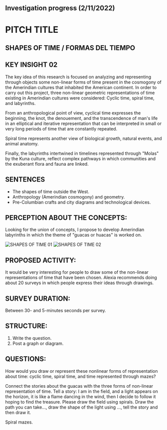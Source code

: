 ## Investigation progress (2/11/2022) 

# PITCH TITLE
## SHAPES OF TIME / FORMAS DEL TIEMPO 

## KEY INSIGHT 02

The key idea of this research is focused on analyzing and representing through objects some non-linear forms of time present in the cosmogony of the Amerindian cultures that inhabited the American continent. In order to carry out this project, three non-linear geometric representations of time existing in Amerindian cultures were considered: Cyclic time, spiral time, and labyrinths.

From an anthropological point of view, cyclical time expresses the beginning, the knot, the denouement, and the transcendence of man's life in an elliptical and iterative representation that can be interpreted in small or very long periods of time that are constantly repeated.

Spiral time represents another view of biological growth, natural events, and animal anatomy.

Finally, the labyrinths intertwined in timelines represented through "Molas" by the Kuna culture, reflect complex pathways in which communities and the exuberant flora and fauna are linked.

## SENTENCES

- The shapes of time outside the West.
- Anthropology (Amerindian cosmogony) and geometry.
- Pre-Columbian crafts and city diagrams and technological devices.


## PERCEPTION ABOUT THE CONCEPTS: 

Looking for the union of concepts, I propose to develop Amerindian labyrinths in which the theme of "guacas or huacas" is worked on.

![SHAPES OF TIME 01](https://user-images.githubusercontent.com/116269310/199702102-b8117a73-b76a-4a88-b28f-5e25c9cc84d1.jpg)
![SHAPES OF TIME 02](https://user-images.githubusercontent.com/116269310/199702130-fd1ca303-8bfe-4e50-9af1-6c067ee3272d.jpg)



## PROPOSED ACTIVITY: 
It would be very interesting for people to draw some of the non-linear representations of time that have been chosen. Alexia recommends doing about 20 surveys in which people express their ideas through drawings.

## SURVEY DURATION: 
Between 30- and 5-minutes seconds per survey.

## STRUCTURE:
1. Write the question.
2. Post a graph or diagram.

## QUESTIONS:
How would you draw or represent these nonlinear forms of representation about time: cyclic time, spiral time, and time represented through mazes?

Connect the stories about the guacas with the three forms of non-linear representation of time. Tell a story: I am in the field, and a light appears on the horizon, it is like a flame dancing in the wind, then I decide to follow it hoping to find the treasure. Please draw the field using spirals. Draw the path you can take..., draw the shape of the light using ..., tell the story and then draw it.

Spiral mazes.